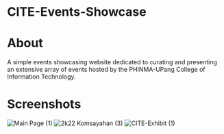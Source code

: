 # CITE-Events-Showcase

# About

A simple events showcasing website dedicated to curating and presenting an extensive array of events hosted by the PHINMA-UPang College of Information Technology.

# Screenshots

![Main Page (1)](https://github.com/kalvincalimag-dev/CITE-Events-Showcase/assets/121149046/2a54bc39-7790-4869-bda2-f9d2e467d1b8)
![2k22 Komsayahan (3)](https://github.com/kalvincalimag-dev/CITE-Events-Showcase/assets/121149046/fa682cd0-9aca-46dd-a2ab-a834d0f1b5f4)
![CITE-Exhibit (1)](https://github.com/kalvincalimag-dev/CITE-Events-Showcase/assets/121149046/15a0556d-43cd-44d6-be74-9eaab1226ac2)
